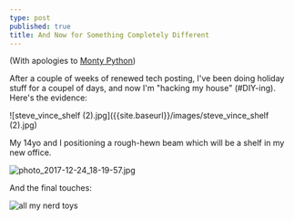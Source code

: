 ```yaml
---
type: post
published: true
title: And Now for Something Completely Different
---
```

(With apologies to [Monty Python](https://en.wikipedia.org/wiki/And_Now_For_Something_Completely_Different))

After a couple of weeks of renewed tech posting, I've been doing holiday stuff for a coupel of days, and now I'm "hacking my house" (#DIY-ing). Here's the evidence:

![steve_vince_shelf (2).jpg]({{site.baseurl}}/images/steve_vince_shelf (2).jpg)

My 14yo and I positioning a rough-hewn beam which will be a shelf in my new office.

![photo_2017-12-24_18-19-57.jpg]({{site.baseurl}}/images/photo_2017-12-24_18-19-57.jpg)

And the final touches:

![all my nerd toys]({{site.baseurl}}/images/photo_2017-12-24_18-20-05.jpg)

